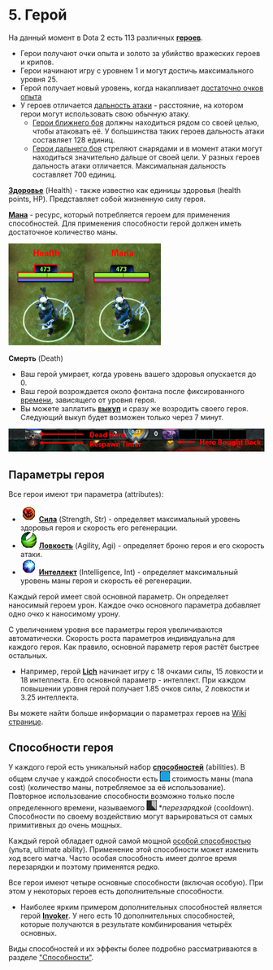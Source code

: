 # 5. Герой

На данный момент в Dota 2 есть 113 различных [**героев**](https://dota2-ru.gamepedia.com/%D0%93%D0%B5%D1%80%D0%BE%D0%B8).

* Герои получают очки опыта и золото за убийство вражеских героев и крипов.
* Герои начинают игру с уровнем 1 и могут достичь максимального уровня 25.
* Герой получает новый уровень, когда накапливает [достаточно очков опыта](https://dota2-ru.gamepedia.com/%D0%9E%D0%BF%D1%8B%D1%82#.D0.9F.D0.BE.D0.B2.D1.8B.D1.88.D0.B5.D0.BD.D0.B8.D0.B5_.D1.83.D1.80.D0.BE.D0.B2.D0.BD.D1.8F)
* У героев отличается [дальность атаки](https://dota2-ru.gamepedia.com/%D0%94%D0%B0%D0%BB%D1%8C%D0%BD%D0%BE%D1%81%D1%82%D1%8C_%D0%B0%D1%82%D0%B0%D0%BA%D0%B8) - расстояние, на котором герои могут использовать свою обычную атаку.
	* [Герои ближнего боя](https://dota2-ru.gamepedia.com/%D0%9A%D0%B0%D1%82%D0%B5%D0%B3%D0%BE%D1%80%D0%B8%D1%8F:%D0%93%D0%B5%D1%80%D0%BE%D0%B8_%D0%B1%D0%BB%D0%B8%D0%B6%D0%BD%D0%B5%D0%B3%D0%BE_%D0%B1%D0%BE%D1%8F) должны находиться рядом со своей целью, чтобы атаковать её. У большинства таких героев дальность атаки составляет 128 единиц.
	* [Герои дальнего боя](https://dota2-ru.gamepedia.com/%D0%9A%D0%B0%D1%82%D0%B5%D0%B3%D0%BE%D1%80%D0%B8%D1%8F:%D0%93%D0%B5%D1%80%D0%BE%D0%B8_%D0%B4%D0%B0%D0%BB%D1%8C%D0%BD%D0%B5%D0%B3%D0%BE_%D0%B1%D0%BE%D1%8F) 
стреляют снарядами и в момент атаки могут находиться значительно дальше от своей цели. У разных героев дальность атаки отличается. Максимальная дальность составляет 700 единиц.

[**Здоровье**](https://dota2-ru.gamepedia.com/%D0%97%D0%B4%D0%BE%D1%80%D0%BE%D0%B2%D1%8C%D0%B5) (Health) - также известно как единицы здоровья (health points, HP). Представляет собой жизненную силу героя.

[**Мана**](https://dota2-ru.gamepedia.com/%D0%9C%D0%B0%D0%BD%D0%B0) - ресурс, который потребляется героем для применения способностей. Для применения способности герой должен иметь достаточное количество маны.

![Здоровье и мана](images/5.1_health_mana.png)

**Смерть** (Death)

* Ваш герой умирает, когда уровень вашего здоровья опускается до 0.
* Ваш герой возрождается около фонтана после фиксированного [времени](https://dota2-ru.gamepedia.com/%D0%97%D0%BE%D0%BB%D0%BE%D1%82%D0%BE#.D0.92.D1.80.D0.B5.D0.BC.D1.8F_.D0.B2.D0.BE.D0.B7.D1.80.D0.BE.D0.B6.D0.B4.D0.B5.D0.BD.D0.B8.D1.8F), зависящего от уровня героя.
* Вы можете заплатить [**выкуп**](https://dota2-ru.gamepedia.com/%D0%97%D0%BE%D0%BB%D0%BE%D1%82%D0%BE#.D0.92.D1.8B.D0.BA.D1.83.D0.BF) и сразу же возродить своего героя. Следующий выкуп будет возможен только через 7 минут.

![Смерть](images/5.2_death.png)

## Параметры героя

Все герои имеют три параметра (attributes):

* ![Сила](images/5.3_strength.png) [**Сила**](https://dota2-ru.gamepedia.com/%D0%A1%D0%B8%D0%BB%D0%B0) (Strength, Str) - определяет максимальный уровень здоровья героя и скорость его регенерации.
* ![Ловкость](images/5.4_agility.png) [**Ловкость**](https://dota2-ru.gamepedia.com/%D0%9B%D0%BE%D0%B2%D0%BA%D0%BE%D1%81%D1%82%D1%8C) (Agility, Agi) - определяет броню героя и его скорость атаки.
* ![Интеллект](images/5.5_intelligence.png) [**Интеллект**](https://dota2-ru.gamepedia.com/%D0%98%D0%BD%D1%82%D0%B5%D0%BB%D0%BB%D0%B5%D0%BA%D1%82) (Intelligence, Int) - определяет максимальный уровень маны героя и скорость её регенерации.

Каждый герой имеет свой основной параметр. Он определяет наносимый героем урон. Каждое очко основного параметра добавляет одно очко к наносимому урону.

С увеличением уровня все параметры героя увеличиваются автоматически. Скорость роста параметров индивидуальна для каждого героя. Как правило, основной параметр героя растёт быстрее остальных.

* Например, герой [**Lich**](https://dota2-ru.gamepedia.com/Lich) начинает игру с 18 очками силы, 15 ловкости и 18 интеллекта. Его основной параметр - интеллект. При каждом повышении уровня герой получает 1.85 очков силы, 2 ловкости и 3.25 интеллекта.

Вы можете найти больше информации о параметрах героев на [Wiki странице](https://dota2-ru.gamepedia.com/Атрибуты).

## Способности героя

У каждого герой есть уникальный набор [**способностей**](https://dota2-ru.gamepedia.com/%D0%A1%D0%BF%D0%BE%D1%81%D0%BE%D0%B1%D0%BD%D0%BE%D1%81%D1%82%D0%B8) (abilities). В общем случае у каждой способности есть ![стоимость маны](images/5.6_mana_cost.png) стоимость маны (mana cost) (количество маны, потребляемое за её использование). Повторное использование способности возможно только после определенного времени, называемого ![перезарядка](images/5.7_cooldown.png) **перезарядкой* (cooldown). Способности по своему воздействию могут варьироваться от самых примитивных до очень мощных.

Каждый герой обладает одной самой мощной [особой способностью](https://dota2-ru.gamepedia.com/%D0%A1%D0%BF%D0%BE%D1%81%D0%BE%D0%B1%D0%BD%D0%BE%D1%81%D1%82%D0%B8#.D0.9E.D1.81.D0.BE.D0.B1.D1.8B.D0.B5_.D1.81.D0.BF.D0.BE.D1.81.D0.BE.D0.B1.D0.BD.D0.BE.D1.81.D1.82.D0.B8) (ульта, ultimate ability). Применение этой способности может изменить ход всего матча. Часто особая способность имеет долгое время перезарядки и поэтому применятся редко.

Все герои имеют четыре основные способности (включая особую). При этом у некоторых героев есть дополнительные способности.

* Наиболее ярким примером дополнительных способностей является герой [**Invoker**](https://dota2-ru.gamepedia.com/Invoker). У него есть 10 дополнительных способностей, которые получаются в результате комбинирования четырёх основных.

Виды способностей и их эффекты более подробно рассматриваются в разделе ["Способности"]().
